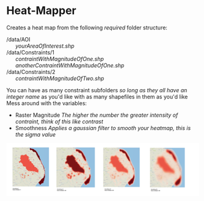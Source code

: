 # Heat-Mapper
Creates a heat map from the following *required* folder structure: <br>

/data/AOI <br>
&nbsp;&nbsp;&nbsp;&nbsp;&nbsp;&nbsp;*yourAreaOfInterest.shp* <br>
/data/Constraints/1 <br>
&nbsp;&nbsp;&nbsp;&nbsp;&nbsp;&nbsp;*contraintWithMagnitudeOfOne.shp* <br>
&nbsp;&nbsp;&nbsp;&nbsp;&nbsp;&nbsp;*anotherContraintWithMagnitudeOfOne.shp* <br>
/data/Constraints/2 <br>
&nbsp;&nbsp;&nbsp;&nbsp;&nbsp;&nbsp;*contraintWithMagnitudeOfTwo.shp* <br>

You can have as many constraint subfolders *so long as they all have an integer name* as you'd like with as many shapefiles in them as you'd like
Mess around with the variables: <br>
+ Raster Magnitude *The higher the number the greater intensity of contraint, think of this like contrast*
+ Smoothness *Applies a gaussian filter to smooth your heatmap, this is the sigma value*

![various magnitudes and smoothnesses](InputSettingsResults.png)
